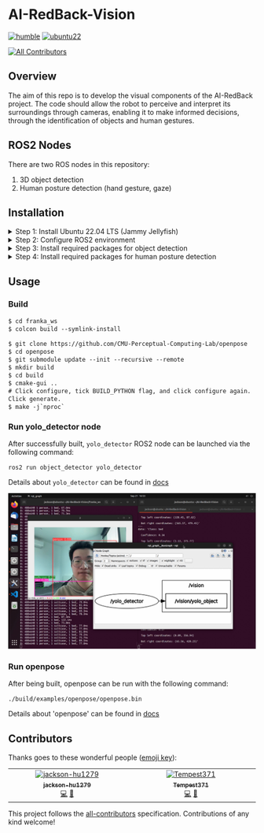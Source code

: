 # AI-RedBack-Vision
[![humble][humble-badge]][humble]
[![ubuntu22][ubuntu22-badge]][ubuntu22]
<!-- ALL-CONTRIBUTORS-BADGE:START - Do not remove or modify this section -->
[![All Contributors](https://img.shields.io/badge/all_contributors-2-orange.svg?style=flat-square)](#contributors-)
<!-- ALL-CONTRIBUTORS-BADGE:END -->
## Overview
The aim of this repo is to develop the visual components of the AI-RedBack project. The code should allow the robot to perceive and interpret its surroundings through cameras, enabling it to make informed decisions, through the identification of objects and human gestures.

## ROS2 Nodes
There are two ROS nodes in this repository:
1. 3D object detection
2. Human posture detection (hand gesture, gaze)

## Installation
<details>
  <summary>
    Step 1: Install Ubuntu 22.04 LTS (Jammy Jellyfish)
  </summary>
  
- Head to [Ubuntu release page](https://releases.ubuntu.com/jammy/) and download the “Desktop Image”
- Can either install via
  - Bootable USB flash drive
  - Virtual Machine
  - WSL
    
</details>

<details>
  <summary>
    Step 2: Configure ROS2 environment 
  </summary>
  
- Open the [official documentation](https://docs.ros.org/en/humble/Installation.html) of ROS Humble for installation instructions
    
</details>

<details>
  <summary>
    Step 3: Install required packages for object detection
  </summary>
  
- Please use `pip` to install the following packages
```
ultralytics >= 8.0
```
    
</details>

<details>
  <summary>
    Step 4: Install required packages for human posture detection
  </summary>

- Please install the following packages
```
CUDA: https://developer.nvidia.com/cuda-11-7-1-download-archive
cuDNN: https://developer.nvidia.com/cudnn
Caffe prerequisites: Openpose repo -> ./scripts/ubuntu/install_deps.sh
```

- Please use `apt-get` to install the following packages
```
cmake-qt-gui
libopencv-dev
python3-dev
```

- Please use `apt` to install the following packages
```
protobuf-compiler
libgoogle-glog-dev
libboost-all-dev
libhdf5-dev
libatlas-base-dev
```

- Please use `pip` to install the following packages
```
numpy
opencv-python
```
</details>

## Usage
### Build
```
$ cd franka_ws
$ colcon build --symlink-install
```

```
$ git clone https://github.com/CMU-Perceptual-Computing-Lab/openpose
$ cd openpose
$ git submodule update --init --recursive --remote
$ mkdir build
$ cd build
$ cmake-gui ..
# Click configure, tick BUILD_PYTHON flag, and click configure again. Click generate.
$ make -j`nproc`
```


### Run yolo_detector node
After successfully built, `yolo_detector` ROS2 node can be launched via the following command:
```
ros2 run object_detector yolo_detector
```
Details about `yolo_detector` can be found in [docs](./docs/yolo_object_detector.md)

<p align="center">
  <img src="./docs/images/yolo_detector_running2.jpg" alt="Screenshot of yolo_detector running" width="600" />
</p>


### Run openpose
After being built, openpose can be run with the following command:  
```
./build/examples/openpose/openpose.bin 
```
Details about 'openpose' can be found in [docs](./docs/openpose.md)





## Contributors

Thanks goes to these wonderful people ([emoji key](https://allcontributors.org/docs/en/emoji-key)):

<!-- ALL-CONTRIBUTORS-LIST:START - Do not remove or modify this section -->
<!-- prettier-ignore-start -->
<!-- markdownlint-disable -->
<table>
  <tbody>
    <tr>
      <td align="center" valign="top" width="14.28%"><a href="https://github.com/jackson-hu1279"><img src="https://avatars.githubusercontent.com/u/68998854?v=4?s=100" width="100px;" alt="jackson-hu1279"/><br /><sub><b>jackson-hu1279</b></sub></a><br /><a href="https://github.com/COMP90082-2023-SM2/AI-RedBack-Vision/commits?author=jackson-hu1279" title="Code">💻</a> <a href="https://github.com/COMP90082-2023-SM2/AI-RedBack-Vision/commits?author=jackson-hu1279" title="Documentation">📖</a></td>
      <td align="center" valign="top" width="14.28%"><a href="https://github.com/Tempest371"><img src="https://avatars.githubusercontent.com/u/102500895?v=4?s=100" width="100px;" alt="Tempest371"/><br /><sub><b>Tempest371</b></sub></a><br /><a href="https://github.com/COMP90082-2023-SM2/AI-RedBack-Vision/commits?author=Tempest371" title="Code">💻</a> <a href="https://github.com/COMP90082-2023-SM2/AI-RedBack-Vision/commits?author=Tempest371" title="Documentation">📖</a></td>
    </tr>
  </tbody>
</table>

<!-- markdownlint-restore -->
<!-- prettier-ignore-end -->

<!-- ALL-CONTRIBUTORS-LIST:END -->

This project follows the [all-contributors](https://github.com/all-contributors/all-contributors) specification. Contributions of any kind welcome!


[humble-badge]: https://img.shields.io/badge/-HUMBLE-orange?style=flat-square&logo=ros
[humble]: https://docs.ros.org/en/humble/index.html
[ubuntu22-badge]: https://img.shields.io/badge/-UBUNTU%2022%2E04-blue?style=flat-square&logo=ubuntu&logoColor=white
[ubuntu22]: https://releases.ubuntu.com/jammy/
